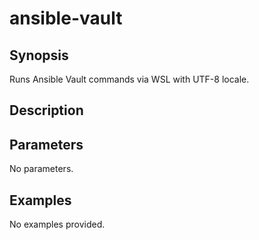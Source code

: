 # ansible-vault

## Synopsis

Runs Ansible Vault commands via WSL with UTF-8 locale.

## Description



## Parameters
No parameters.
## Examples
No examples provided.
